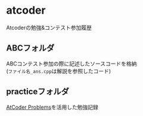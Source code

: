 # atcoder
Atcoderの勉強&amp;コンテスト参加履歴

## ABCフォルダ
ABCコンテスト参加の際に記述したソースコードを格納  
(`ファイル名_ans.cpp`は解説を参照したコード)

## practiceフォルダ
[AtCoder Problems](https://kenkoooo.com/atcoder#/table/)を活用した勉強記録
